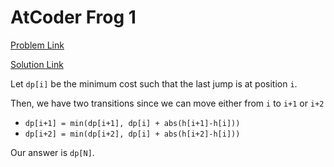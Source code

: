 # AtCoder Frog 1

[Problem Link](https://atcoder.jp/contests/dp/tasks/dp_a)

[Solution Link](/Solutions/AtCoder/DP/A.cpp)

Let `dp[i]` be the minimum cost such that the last jump is at position `i`. 

Then, we have two transitions since we can move either from `i` to `i+1` or `i+2`
- `dp[i+1] = min(dp[i+1], dp[i] + abs(h[i+1]-h[i]))`
- `dp[i+2] = min(dp[i+2], dp[i] + abs(h[i+2]-h[i]))`

Our answer is `dp[N]`.